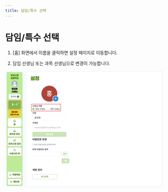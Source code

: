 ```yaml
---
title: 담임/특수 선택
---
```


# 담임/특수 선택

1. [홈] 화면에서 이름을 클릭하면 설정 페이지로 이동합니다.

2. 담임 선생님 또는 과목 선생님으로 변경이 가능합니다.

![](/img/kr/elementary/teacher/10-02.jpg)
